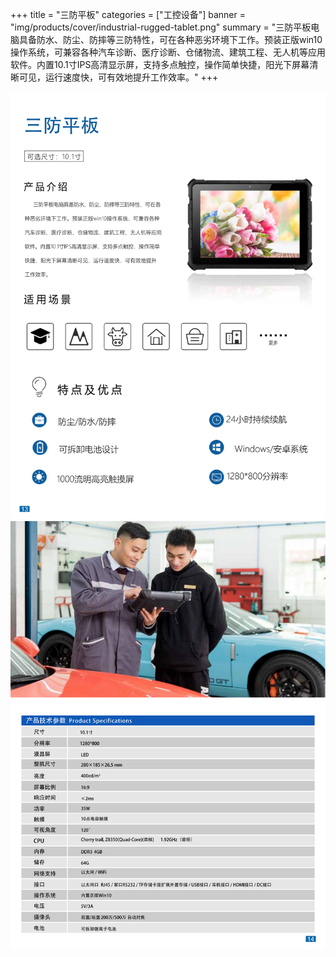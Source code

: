 +++
title = "三防平板"
categories = ["工控设备"]
banner = "img/products/cover/industrial-rugged-tablet.png"
summary = "三防平板电脑具备防水、防尘、防摔等三防特性，可在各种恶劣环境下工作。预装正版win10操作系统，可兼容各种汽车诊断、医疗诊断、仓储物流、建筑工程、无人机等应用软件。内置10.1寸IPS高清显示屏，支持多点触控，操作简单快捷，阳光下屏幕清晰可见，运行速度快，可有效地提升工作效率。"
+++

![alt](20.png)
![alt](21.png)
